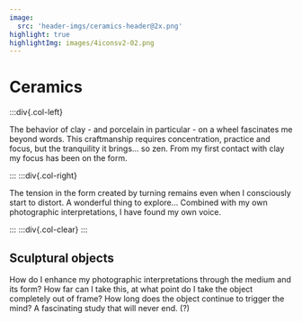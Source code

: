 ```yaml
---
image:
  src: 'header-imgs/ceramics-header@2x.png'
highlight: true
highlightImg: images/4iconsv2-02.png
---
```


# Ceramics

:::div{.col-left}

The behavior of clay - and porcelain in particular - on a wheel fascinates me beyond words. This craftmanship requires concentration, practice and focus, but the tranquility it brings… so zen. From my first contact with clay my focus has been on the form.

:::
:::div{.col-right}

The tension in the form created by turning remains even when I consciously start to distort. A wonderful thing to explore… Combined with my own photographic interpretations, I have found my own voice.

:::
:::div{.col-clear}
:::

## Sculptural objects

How do I enhance my photographic interpretations through the medium and its form? How far can I take this, at what point do I take the object completely out of frame? How long does the object continue to trigger the mind? A fascinating study that will never end. (?)

